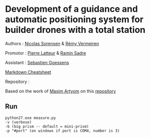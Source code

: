 # Development of a guidance and automatic positioning system for builder drones with a total station

Authors : [Nicolas Sorensen](@nicolassorensen) & [Rémy Vermeiren](@rvermeiren)

Promotor : [Pierre Latteur](https://uclouvain.be/fr/repertoires/pierre.latteur) & [Ramin Sadre](https://uclouvain.be/fr/repertoires/ramin.sadre)

Assistant : [Sebastien Goessens](https://uclouvain.be/fr/repertoires/sebastien.goessens)

[Markdown Cheatsheet](https://github.com/adam-p/markdown-here/wiki/Markdown-Cheatsheet)

Repository :

Based on the work of [Maxim Artyom](@art-mx) on this [repository](https://github.com/art-mx/leica_ros_sph)

## Run 

```
python27.exe measure.py
-v (verbose)
-b (big prism -- default = mini-prism)
-p "#port" (on windows if port is COM4, number is 3)

```




<!--
Plot in 3D from out.txt files:

```
./filter.py out.txt | ./plot.py
```

(ensure numpy and matplotlib are installed and the python scripts executable (chmod 777)) -->
